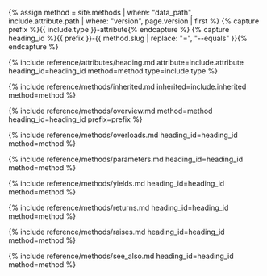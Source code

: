 {% assign method = site.methods | where: "data_path", include.attribute.path | where: "version", page.version | first %}
{% capture prefix %}{{ include.type }}-attribute{% endcapture %}
{% capture heading_id %}{{ prefix }}-{{ method.slug | replace: "=", "--equals" }}{% endcapture %}

{% include reference/attributes/heading.md attribute=include.attribute heading_id=heading_id method=method type=include.type %}

{% include reference/methods/inherited.md inherited=include.inherited method=method %}

{% include reference/methods/overview.md method=method heading_id=heading_id prefix=prefix %}

{% include reference/methods/overloads.md heading_id=heading_id method=method %}

{% include reference/methods/parameters.md heading_id=heading_id method=method %}

{% include reference/methods/yields.md heading_id=heading_id method=method %}

{% include reference/methods/returns.md heading_id=heading_id method=method %}

{% include reference/methods/raises.md heading_id=heading_id method=method %}

{% include reference/methods/see_also.md heading_id=heading_id method=method %}
